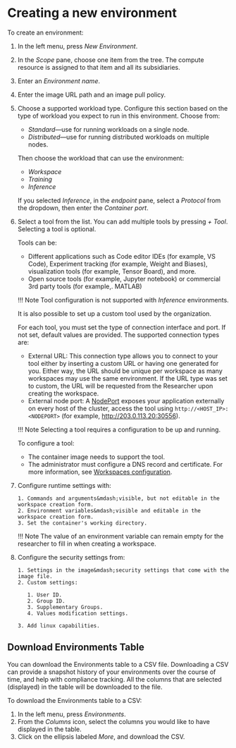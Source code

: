 # Creating a new environment

To create an environment:

1. In the left menu, press *New Environment*.
2. In the *Scope* pane, choose one item from the tree. The compute resource is assigned to that item and all its subsidiaries.
3. Enter an *Environment name*.
4. Enter the image URL path and an image pull policy.
5. Choose a supported workload type. Configure this section based on the type of workload you expect to run in this environment. Choose from:

      * *Standard*&mdash;use for running workloads on a single node.
      * *Distributed*&mdash;use for running distributed workloads on multiple nodes.

    Then choose the workload that can use the environment:

      * *Workspace*
      * *Training*
      * *Inference*

    If you selected *Inference*, in the *endpoint* pane, select a *Protocol* from the dropdown, then enter the *Container port*.

6. Select a tool from the list. You can add multiple tools by pressing *+ Tool*. Selecting a tool is optional.

    Tools can be:

      * Different applications such as Code editor IDEs (for example, VS Code), Experiment tracking (for example, Weight and Biases), visualization tools (for example, Tensor Board), and more.
      * Open source tools (for example, Jupyter notebook) or commercial 3rd party tools (for example,. MATLAB)

    !!! Note
        Tool configuration is not supported with *Inference* environments.

    It is also possible to set up a custom tool used by the organization.

    For each tool, you must set the type of connection interface and port. If not set, default values are provided. The supported connection types are:

      * External URL:  This connection type allows you to connect to your tool either by inserting a custom URL or having one generated for you. Either way, the URL should be unique per workspace as many workspaces may use the same environment. If the URL type was set to custom, the URL will be requested from the Researcher upon creating the workspace.
      * External node port: A [NodePort](../../../../admin/runai-setup/config/allow-external-access-to-containers.md) exposes your application externally on every host of the cluster, access the tool using `http://<HOST_IP>:<NODEPORT>` (for example, http://203.0.113.20:30556).

    !!! Note
        Selecting a tool requires a configuration to be up and running.

    To configure a tool:

    * The container image needs to support the tool.
    * The administrator must configure a DNS record and certificate. For more information, see [Workspaces configuration](../../../../admin/runai-setup/config/allow-external-access-to-containers.md#workspaces-configuration).

7. Configure runtime settings with:

       1. Commands and arguments&mdash;visible, but not editable in the workspace creation form.
       2. Environment variables&mdash;visible and editable in the workspace creation form.
       3. Set the container's working directory.

    !!! Note
        The value of an environment variable can remain empty for the researcher to fill in when creating a workspace.

8. Configure the security settings from:

       1. Settings in the image&mdash;security settings that come with the image file. 
       2. Custom settings:
   
          1. User ID.
          2. Group ID.
          3. Supplementary Groups.
          4. Values modification settings.
    
       3. Add linux capabilities.

## Download Environments Table

You can download the Environments table to a CSV file. Downloading a CSV can provide a snapshot history of your environments over the course of time, and help with compliance tracking. All the columns that are selected (displayed) in the table will be downloaded to the file.

To download the Environments table to a CSV:

1. In the left menu, press *Environments*.
2. From the *Columns* icon, select the columns you would like to have displayed in the table.
3. Click on the ellipsis labeled *More*, and download the CSV.